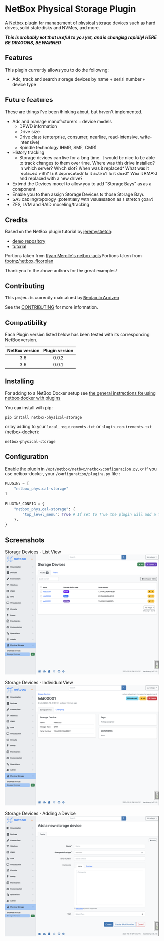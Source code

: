 # NetBox Physical Storage Plugin

A [Netbox](https://github.com/netbox-community/netbox) plugin for management of physical storage devices such as hard drives, solid state disks and NVMes, and more.

***This is probably not that useful to you yet, and is changing rapidly! HERE BE DRAGONS, BE WARNED.***

## Features

This plugin currently allows you to do the following:

- Add, track and search storage devices by name + serial number + device type

## Future features

These are things I've been thinking about, but haven't implemented.

- Add and manage manufacturers + device models
    - DPWD information
    - Drive size
    - Drive class (enterprise, consumer, nearline, read-intensive, write-intensive)
    - Spindle technology (HMR, SMR, CMR)
- History tracking
    - Storage devices can live for a long time. It would be nice to be able to track changes to them over time.
      Where was this drive installed? In which server? Which slot? When was it replaced? What was it replaced with?
      Is it deprecated? Is it active? Is it dead? Was it RMA'd and replaced with a new drive?
- Extend the Devices model to allow you to add "Storage Bays" as as a component
- Enable you to then assign Storage Devices to those Storage Bays
- SAS cabling/topology (potentially with visualisation as a stretch goal?)
- ZFS, LVM and RAID modeling/tracking

## Credits

Based on the NetBox plugin tutorial by [jeremystretch](https://github.com/jeremystretch):

- [demo repository](https://github.com/netbox-community/netbox-plugin-demo)
- [tutorial](https://github.com/netbox-community/netbox-plugin-tutorial)

Portions taken from [Ryan Merolle's netbox-acls](https://github.com/ryanmerolle/netbox-acls)
Portions taken from [tbotnz/netbox_floorplan](https://github.com/tbotnz/netbox_floorplan/tree/master)

Thank you to the above authors for the great examples!

## Contributing

This project is currently maintained by [Benjamin Arntzen](https://github.com/zorlin)

See the [CONTRIBUTING](CONTRIBUTING.md) for more information.

## Compatibility

Each Plugin version listed below has been tested with its corresponding NetBox version.

| NetBox version | Plugin version |
|:--------------:|:--------------:|
|      3.6       |     0.0.2      |
|      3.6       |     0.0.1      |

## Installing

For adding to a NetBox Docker setup see
[the general instructions for using netbox-docker with plugins](https://github.com/netbox-community/netbox-docker/wiki/Using-Netbox-Plugins).

You can install with pip:

```bash
pip install netbox-physical-storage
```

or by adding to your `local_requirements.txt` or `plugin_requirements.txt` (netbox-docker):

```bash
netbox-physical-storage
```

## Configuration

Enable the plugin in `/opt/netbox/netbox/netbox/configuration.py`,
 or if you use netbox-docker, your `/configuration/plugins.py` file :

```python
PLUGINS = [
    "netbox_physical-storage"
]

PLUGINS_CONFIG = {
    "netbox_physical-storage": {
        "top_level_menu": True # If set to True the plugin will add a top level menu item for the plugin. If set to False the plugin will add a menu item under the Plugins menu item.  Default is set to True.
    },
}
```

## Screenshots

Storage Devices - List View
![Storage Devices - List View](docs/img/storage_devices.png)

Storage Devices - Individual View
![Storage Devices - Individual View](docs/img/storage_device_individual.png)

Storage Devices - Adding a Device
![Storage Devices - Adding a Device](docs/img/new_storage_device.png)
